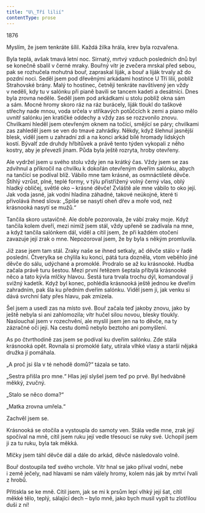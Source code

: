 ```yaml
---
title: "U\_Tří lilií"
contentType: prose
---
```


1876

Myslím, že jsem tenkráte šílil. Každá žilka hrála, krev byla rozvařena.

Byla teplá, avšak tmavá letní noc. Sirnatý, mrtvý vzduch posledních dnů byl se konečně sbalil v černé mraky. Bouřný vítr je zvečera mrskal před sebou, pak se rozhučela mohutná bouř, zapraskal liják, a bouř a liják trvaly až do pozdní noci. Seděl jsem pod dřevěnými arkádami hostince U Tří lilií, poblíž Strahovské brány. Malý to hostinec, četněji tenkráte navštívený jen vždy v neděli, kdy tu v salónku při pianě bavili se tancem kadeti a desátníci. Dnes byla zrovna neděle. Seděl jsem pod arkádkami u stolu poblíž okna sám a sám. Mocné hromy skoro ráz na ráz burácely, liják tloukl do taškové střechy nade mnou, voda srčela v stříkavých potůčcích k zemi a piano mělo uvnitř salónku jen kratičké oddechy a vždy zas se rozzvonilo znovu. Chvilkami hleděl jsem otevřeným oknem na točící, smějící se páry; chvilkami zas zahleděl jsem se ven do tmavé zahrádky. Někdy, když šlehnul jasnější blesk, viděl jsem u zahradní zdi a na konci arkád bílé hromady lidských kostí. Bývalť zde druhdy hřbitůvek a právě tento týden vykopali z něho kostry, aby je převezli jinam. Půda byla ještě rozryta, hroby otevřeny.

Ale vydržel jsem u svého stolu vždy jen na krátký čas. Vždy jsem se zas zdvihnul a přikročil na chvilku k dokořán otevřeným dveřím salónku, abych na tančící se podíval blíž. Vábilo mne tam krásné, as osmnáctileté děvče. Štíhlý vzrůst, plné, teplé formy, v týlu přistřižený volný černý vlas, oblý hladký obličej, světlé oko – krásné děvče! Zvláště ale mne vábilo to oko její. Jak voda jasné, jak vodní hladina záhadné, takové neúkojné, které ti přivolává ihned slova: „Spíše se nasytí oheň dřev a moře vod, než krásnooká nasytí se mužů.“

Tančila skoro ustavičně. Ale dobře pozorovala, že vábí zraky moje. Když tančila kolem dveří, mezi nimiž jsem stál, vždy upřeně se zadívala na mne, a když tančila salónkem dál, viděl a cítil jsem, že při každém otočení zavazuje její zrak o mne. Nepozoroval jsem, že by byla s někým promluvila.

Již zase jsem tam stál. Zraky naše se ihned setkaly, ač děvče stálo v řadě poslední. Čtverylka se chýlila ku konci, pátá tura dozněla, vtom veběhlo jiné děvče do sálu, udýchané a promoklé. Prodralo se až ku krásnooké. Hudba začala právě turu šestou. Mezi první řetězem šeptala přibylá krásnooké něco a tato kývla mlčky hlavou. Šestá tura trvala trochu dýl, komandoval ji svižný kadetík. Když byl konec, pohlédla krásnooká ještě jednou ke dveřím zahradním, pak šla ku předním dveřím salónku. Viděl jsem ji, jak venku si dává svrchní šaty přes hlavu, pak zmizela.

Šel jsem a usedl zas na místo své. Bouř začala teď jakoby znovu, jako by ještě nebyla si ani zahlomozila; vítr hučel silou novou, blesky tloukly. Naslouchal jsem v rozechvění, ale myslil jsem jen na to děvče, na ty zázračné oči její. Na cestu domů nebylo beztoho ani pomyšlení.

As po čtvrthodině zas jsem se podíval ku dveřím salónku. Zde stála krásnooká opět. Rovnala si promoklé šaty, utírala vlhké vlasy a starší nějaká družka jí pomáhala.

„A proč jsi šla v té nehodě domů?“ tázala se tato.

„Sestra přišla pro mne.“ Hlas její slyšel jsem teď po prvé. Byl hedvábně měkký, zvučný.

„Stalo se něco doma?“

„Matka zrovna umřela.“

Zachvěl jsem se.

Krásnooká se otočila a vystoupla do samoty ven. Stála vedle mne, zrak její spočíval na mně, cítil jsem ruku její vedle třesoucí se ruky své. Uchopil jsem ji za tu ruku, byla tak měkká.

Mlčky jsem táhl děvče dál a dále do arkád, děvče následovalo volně.

Bouř dostoupila teď svého vrchole. Vítr hnal se jako příval vodní, nebe i země ječely, nad hlavami se nám válely hromy, kolem nás jak by mrtví řvali z hrobů.

Přitiskla se ke mně. Cítil jsem, jak se mi k prsům lepí vlhký její šat, cítil měkké tělo, teplý, sálající dech – bylo mně, jako bych musil vypít tu zlotřilou duši z ní!
